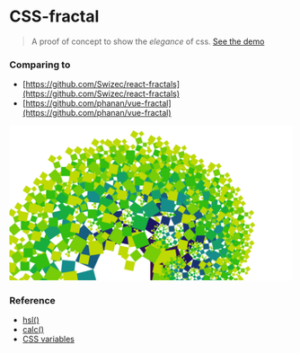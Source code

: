 # CSS-fractal
> A proof of concept to show the *elegance* of css. [See the demo](https://yuanchuan.github.io/css-fractal)

### Comparing to

* [https://github.com/Swizec/react-fractals](https://github.com/Swizec/react-fractals)
* [https://github.com/phanan/vue-fractal](https://github.com/phanan/vue-fractal)

![](screenshot.png)

### Reference

* [hsl()](https://developer.mozilla.org/en-US/docs/Web/CSS/color_value#hsl())
* [calc()](https://developer.mozilla.org/en-US/docs/Web/CSS/calc)
* [CSS variables](https://developer.mozilla.org/en-US/docs/Web/CSS/Using_CSS_variables)
